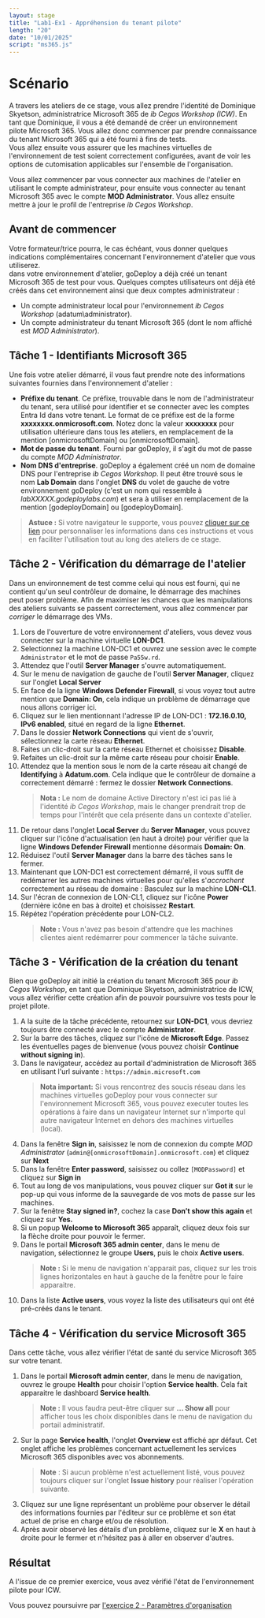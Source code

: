```yaml
---
layout: stage
title: "Lab1-Ex1 - Appréhension du tenant pilote"
length: "20"
date: "10/01/2025"
script: "ms365.js"
---
```

# Scénario
A travers les ateliers de ce stage, vous allez prendre l'identité de Dominique Skyetson, administratrice Microsoft 365 de *ib Cegos Workshop (ICW)*. En tant que Dominique, il vous a été demandé de créer un environnement pilote Microsoft 365. Vous allez donc commencer par prendre connaissance du tenant Microsoft 365 qui a été fourni à fins de tests.  
Vous allez ensuite vous assurer que les machines virtuelles de l'environnement de test soient correctement configurées, avant de voir les options de cutomisation applicables sur l'ensemble de l'organisation.  

Vous allez commencer par vous connecter aux machines de l'atelier en utilisant le compte administrateur, pour ensuite vous connecter au tenant Microsoft 365 avec le compte **MOD Administrator**. Vous allez ensuite mettre à jour le profil de l'entreprise *ib Cegos Workshop*.  

## Avant de commencer
Votre formateur/trice pourra, le cas échéant, vous donner quelques indications complémentaires concernant l'environnement d'atelier que vous utiliserez.  
dans votre environnement d'atelier, goDeploy a déjà créé un tenant Microsoft 365 de test pour vous. Quelques comptes utilisateurs ont déjà été créés dans cet environnement ainsi que deux comptes administrateur :  
- Un compte administrateur local pour l'environnement *ib Cegos Workshop* (adatum\administrator).  
- Un compte administrateur du tenant Microsoft 365 (dont le nom affiché est *MOD Administrator*).  

## Tâche 1 - Identifiants Microsoft 365
Une fois votre atelier démarré, il vous faut prendre note des informations suivantes fournies dans l'environnement d'atelier :  
- **Préfixe du tenant**. Ce préfixe, trouvable dans le nom de l'administrateur du tenant, sera utilisé pour identifier et se connecter avec les comptes Entra Id dans votre tenant. Le format de ce préfixe est de la forme **xxxxxxxx.onmicrosoft.com**. Notez donc la valeur **xxxxxxxx** pour utilisation ultérieure dans tous les ateliers, en remplacement de la mention [‎onmicrosoftDomain] ou [onmicrosoftDomain].  
- **Mot de passe du tenant**. Fourni par goDeploy, il s'agit du mot de passe du compte *MOD Administrator*.  
- **Nom DNS d'entreprise**. goDeploy a également créé un nom de domaine DNS pour l'entreprise *ib Cegos Workshop*. Il peut être trouvé sous le nom **Lab Domain** dans l'onglet **DNS** du volet de gauche de votre environnement goDeploy (c'est un nom qui ressemble à *labXXXXX.godeploylabs.com*) et sera à utiliser en remplacement de la mention [‎godeployDomain] ou [godeployDomain].  
 >**Astuce :** Si votre navigateur le supporte, vous pouvez <a href="#" onclick="document.getElementById('domainInput').style.display = 'block';return false">cliquer sur ce lien</a> pour personnaliser les informations dans ces instructions et vous en faciliter l'utilisation tout au long des ateliers de ce stage. 

## Tâche 2 - Vérification du démarrage de l'atelier
Dans un environnement de test comme celui qui nous est fourni, qui ne contient qu'un seul contrôleur de domaine, le démarrage des machines peut poser problème. Afin de maximiser les chances que les manipulations des ateliers suivants se passent correctement, vous allez commencer par *corriger* le démarrage des VMs.
1. Lors de l'ouverture de votre environnement d'ateliers, vous devez vous connecter sur la machine virtuelle **LON-DC1**.
1. Selectionnez la machine LON-DC1 et ouvrez une session avec le compte ```Administrator``` et le mot de passe ```Pa55w.rd```.
1. Attendez que l'outil **Server Manager** s'ouvre automatiquement.
1. Sur le menu de navigation de gauche de l'outil **Server Manager**, cliquez sur l'onglet **Local Server**
1. En face de la ligne **Windows Defender Firewall**, si vous voyez tout autre mention que **Domain: On**, cela indique un problème de démarrage que nous allons corriger ici.
1. Cliquez sur le lien mentionnant l'adresse IP de LON-DC1 : **172.16.0.10, IPv6 enabled**, situé en regard de la ligne **Ethernet**.
1. Dans le dossier **Network Connections** qui vient de s'ouvrir, sélectionnez la carte réseau **Ethernet**.
1. Faites un clic-droit sur la carte réseau Ethernet et choisissez **Disable**.
1. Refaites un clic-droit sur la même carte réseau pour choisir **Enable**.
1. Attendez que la mention sous le nom de la carte réseau ait changé de **Identifying** à **Adatum.com**. Cela indique que le contrôleur de domaine a correctement démarré : fermez le dossier **Network Connections**.
    >**Nota :** Le nom de domaine Active Directory n'est ici pas lié à l'identité *ib Cegos Workshop*, mais le changer prendrait trop de temps pour l'intérêt que cela présente dans un contexte d'atelier.
1. De retour dans l'onglet **Local Server** du **Server Manager**, vous pouvez cliquer sur l'icône d'actualisation (en haut à droite) pour vérifier que la ligne **Windows Defender Firewall** mentionne désormais **Domain: On**.
1. Réduisez l'outil **Server Manager** dans la barre des tâches sans le fermer.
1. Maintenant que LON-DC1 est correctement démarré, il vous suffit de redémarrer les autres machines virtuelles pour qu'elles s'*accrochent* correctement au réseau de domaine : Basculez sur la machine **LON-CL1**.
1. Sur l'écran de connexion de LON-CL1, cliquez sur l'icône **Power** (dernière icône en bas à droite) et choisissez **Restart**.
1. Répétez l'opération précédente pour LON-CL2.
    > **Note :** Vous n'avez pas besoin d'attendre que les machines clientes aient redémarrer pour commencer la tâche suivante.  

## Tâche 3 - Vérification de la création du tenant
Bien que goDeploy ait initié la création du tenant Microsoft 365 pour *ib Cegos Workshop*, en tant que Dominique Skyetson, administratrice de ICW, vous allez vérifier cette création afin de pouvoir poursuivre vos tests pour le projet pilote.
1. A la suite de la tâche précédente, retournez sur **LON-DC1**, vous devriez toujours être connecté avec le compte **Administrator**.
1. Sur la barre des tâches, cliquez sur l'icône de **Microsoft Edge**. Passez les éventuelles pages de bienvenue (vous pouvez choisir **Continue without signing in**).
1. Dans le navigateur, accédez au portail d'administration de Microsoft 365 en utilisant l'url suivante :
```https://admin.microsoft.com```
   >**Nota important:** Si vous rencontrez des soucis réseau dans les machines virtuelles goDeploy pour vous connecter sur l'environnement Microsoft 365, vous pouvez executer toutes les opérations à faire dans un navigateur Internet sur n'importe qul autre navigateur Internet en dehors des machines virtuelles (local).
1. Dans la fenêtre **Sign in**, saisissez le nom de connexion du compte *MOD Administrator* (```admin@[onmicrosoftDomain].onmicrosoft.com```) et cliquez sur **Next**
1. Dans la fenêtre **Enter password**, saisissez ou collez ```[MODPassword]``` et cliquez sur **Sign in**
1. Tout au long de vos manipulations, vous pouvez cliquer sur **Got it** sur le pop-up qui vous informe de la sauvegarde de vos mots de passe sur les machines.
1. Sur la fenêtre **Stay signed in?**, cochez la case **Don’t show this again** et cliquez sur **Yes.**
1. Si un popup **Welcome to Microsoft 365** apparaît, cliquez deux fois sur la flèche droite pour pouvoir le fermer.
1. Dans le portail **Microsoft 365 admin center**, dans le menu de navigation, sélectionnez le groupe **Users**, puis le choix **Active users**.
    > **Note :** Si le menu de navigation n'apparait pas, cliquez sur les trois lignes horizontales en haut à gauche de la fenêtre pour le faire apparaitre. 
1. Dans la liste **Active users**, vous voyez la liste des utilisateurs qui ont été pré-créés dans le tenant.

## Tâche 4 - Vérification du service Microsoft 365
Dans cette tâche, vous allez vérifier l'état de santé du service Microsoft 365 sur votre tenant.
1. Dans le portail **Microsoft admin center**, dans le menu de navigation, ouvrez le groupe **Health** pour choisir l'option **Service health**. Cela fait apparaitre le dashboard **Service health**.
    > **Note :** Il vous faudra peut-être cliquer sur **... Show all** pour afficher tous les choix disponibles dans le menu de navigation du portail administratif.
1. Sur la page **Service health**, l'onglet **Overview** est affiché apr défaut. Cet onglet affiche les problèmes concernant actuellement les services Microsoft 365 disponibles avec vos abonnements.
	> **Note** : Si aucun problème n'est actuellement listé, vous pouvez toujours cliquer sur l'onglet **Issue history** pour réaliser l'opération suivante.
1. Cliquez sur une ligne représentant un problème pour observer le détail des informations fournies par l'éditeur sur ce problème et son état actuel de prise en charge et/ou de résolution.
1. Après avoir observé les détails d'un problème, cliquez sur le **X** en haut à droite pour le fermer et n'hésitez pas à aller en observer d'autres.

## Résultat
A l'issue de ce premier exercice, vous avez vérifié l'état de l'environnement pilote pour ICW.  

Vous pouvez poursuivre par [l'exercice 2 - Paramètres d'organisation](lab1e2)